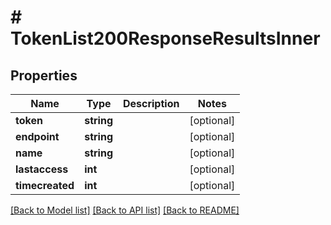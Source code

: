 # # TokenList200ResponseResultsInner

## Properties

Name | Type | Description | Notes
------------ | ------------- | ------------- | -------------
**token** | **string** |  | [optional]
**endpoint** | **string** |  | [optional]
**name** | **string** |  | [optional]
**lastaccess** | **int** |  | [optional]
**timecreated** | **int** |  | [optional]

[[Back to Model list]](../../README.md#models) [[Back to API list]](../../README.md#endpoints) [[Back to README]](../../README.md)
